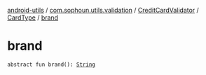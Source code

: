 [android-utils](../../../index.md) / [com.sophoun.utils.validation](../../index.md) / [CreditCardValidator](../index.md) / [CardType](index.md) / [brand](./brand.md)

# brand

`abstract fun brand(): `[`String`](https://kotlinlang.org/api/latest/jvm/stdlib/kotlin/-string/index.html)
